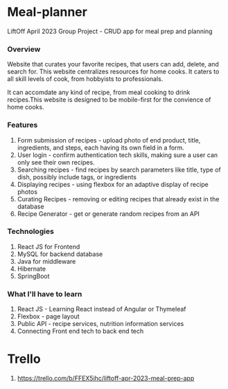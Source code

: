 # Meal-planner
LiftOff April 2023 Group Project - CRUD app for meal prep and planning

### Overview
Website that curates your favorite recipes, that users can add, delete, and search for.
This website centralizes resources for home cooks. It caters to all skill levels of cook, from hobbyists to professionals.

It can accomdate any kind of recipe, from meal cooking to drink recipes.This website is designed to be mobile-first for the convience of home cooks.

 ### Features
 1. Form submission of recipes - upload photo of end product, title, ingredients, and steps, each having its own field in a form.
 2. User login - confirm authentication tech skills, making sure a user can only see their own recipes.
 3. Searching recipes  - find recipes by search parameters like title, type of dish, possibly include tags, or ingredients
 4. Displaying recipes - using flexbox for an adaptive display of recipe photos
 5. Curating Recipes - removing or editing recipes that already exist in the database
 6. Recipe Generator - get or generate random recipes from an API

### Technologies
1. React JS for Frontend
2. MySQL for backend database
3. Java for middleware
4. Hibernate
5. SpringBoot

### What I'll have to learn
1. React JS - Learning React instead of Angular or Thymeleaf
2. Flexbox - page layout
3. Public API - recipe services, nutrition information services
4. Connecting Front end tech to back end tech

# Trello 
1. https://trello.com/b/FFEX5ihc/liftoff-apr-2023-meal-prep-app